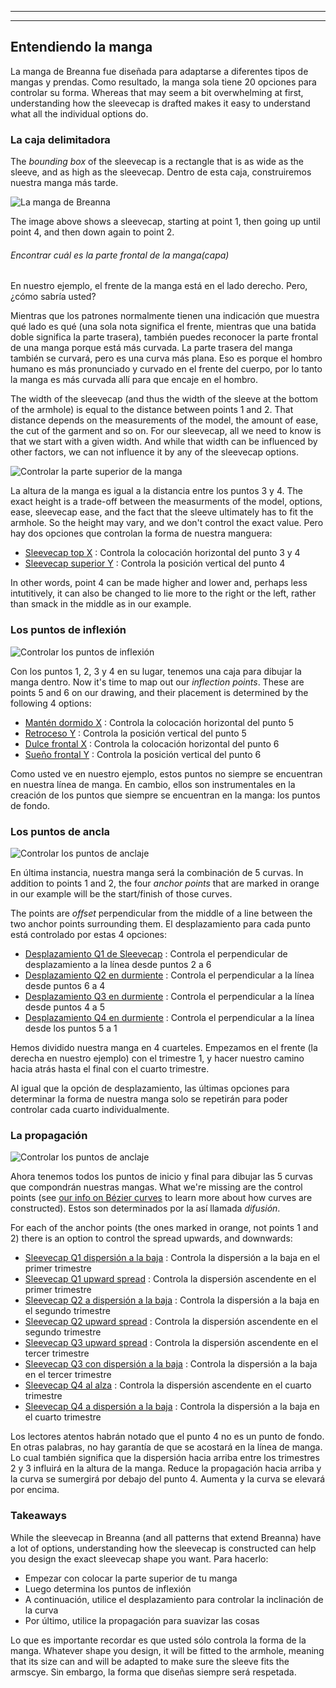 ***

***

<PatternOptions pattern='breanna' />

## Entendiendo la manga

La manga de Breanna fue diseñada para adaptarse a diferentes tipos de mangas y prendas. Como resultado, la manga sola tiene 20 opciones para controlar su forma. Whereas that may seem a bit overwhelming at first, understanding how the sleevecap is drafted makes it easy to understand what all the individual options do.

### La caja delimitadora

The *bounding box* of the sleevecap is a rectangle that is as wide as the sleeve, and as high as the sleevecap. Dentro de esta caja, construiremos nuestra manga más tarde.

![La manga de Breanna](sleevecap.svg)

The image above shows a sleevecap, starting at point 1, then going up until point 4, and then down again to point 2.

<Note>

###### Encontrar cuál es la parte frontal de la manga(capa)

En nuestro ejemplo, el frente de la manga está en el lado derecho. Pero, ¿cómo sabría usted?

Mientras que los patrones normalmente tienen una indicación que muestra qué lado es qué (una sola nota
significa el frente, mientras que una batida doble significa la parte trasera), también puedes
reconocer la parte frontal de una manga porque está más curvada. La parte trasera del manga
también se curvará, pero es una curva más plana. Eso es porque el hombro humano
es más pronunciado y curvado en el frente del cuerpo, por lo tanto la manga es más curvada
allí para que encaje en el hombro.

</Note>

The width of the sleevecap (and thus the width of the sleeve at the bottom of the armhole) is equal to the distance between points 1 and 2. That distance depends on the measurements of the model, the amount of ease, the cut of the garment and so on. For our sleevecap, all we need to know is that we start with a given width. And while that width can be influenced by other factors, we can not influence it by any of the sleevecap options.

![Controlar la parte superior de la manga](sleevecaptop.svg)

La altura de la manga es igual a la distancia entre los puntos 3 y 4. The exact height is a trade-off between the measurments of the model, options, ease, sleevecap ease, and the fact that the sleeve ultimately has to fit the armhole. So the height may vary, and we don't control the exact value. Pero hay dos opciones que controlan la forma de nuestra manguera:

-   [Sleevecap top X](/docs/patterns/breanna/options/sleevecaptopfactorx/) : Controla la colocación horizontal del punto 3 y 4
-   [Sleevecap superior Y](/docs/patterns/breanna/options/sleevecaptopfactory/) : Controla la posición vertical del punto 4

In other words, point 4 can be made higher and lower and, perhaps less intutitively, it can also be changed to lie more to the right or the left, rather than smack in the middle as in our example.

### Los puntos de inflexión

![Controlar los puntos de inflexión](sleevecapinflection.svg)

Con los puntos 1, 2, 3 y 4 en su lugar, tenemos una caja para dibujar la manga dentro. Now it's time to map out our *inflection points*. These are points 5 and 6 on our drawing, and their placement is determined by the following 4 options:

-   [Mantén dormido X](/docs/patterns/breanna/options/sleevecapbackfactorx) : Controla la colocación horizontal del punto 5
-   [Retroceso Y](/docs/patterns/breanna/options/sleevecapbackfactory) : Controla la posición vertical del punto 5
-   [Dulce frontal X](/docs/patterns/breanna/options/sleevecapbackfactorx) : Controla la colocación horizontal del punto 6
-   [Sueño frontal Y](/docs/patterns/breanna/options/sleevecapbackfactory) : Controla la posición vertical del punto 6

<Note>

Como usted ve en nuestro ejemplo, estos puntos no siempre se encuentran en nuestra línea de manga. En cambio, ellos
son instrumentales en la creación de los puntos que siempre se encuentran en la manga: los puntos de fondo.

</Note>

### Los puntos de ancla

![Controlar los puntos de anclaje](sleevecapanchor.svg)

En última instancia, nuestra manga será la combinación de 5 curvas. In addition to points 1 and 2, the four *anchor points* that are marked in orange in our example will be the start/finish of those curves.

The points are *offset* perpendicular from the middle of a line between the two anchor points surrounding them. El desplazamiento para cada punto está controlado por estas 4 opciones:

-   [Desplazamiento Q1 de Sleevecap](/docs/patterns/breanna/options/sleevecapq1offset) : Controla el perpendicular de desplazamiento a la línea desde puntos 2 a 6
-   [Desplazamiento Q2 en durmiente](/docs/patterns/breanna/options/sleevecapq2offset) : Controla el perpendicular a la línea desde puntos 6 a 4
-   [Desplazamiento Q3 en durmiente](/docs/patterns/breanna/options/sleevecapq3offset) : Controla el perpendicular a la línea desde puntos 4 a 5
-   [Desplazamiento Q4 en durmiente](/docs/patterns/breanna/options/sleevecapq3offset) : Controla el perpendicular a la línea desde los puntos 5 a 1

<Note>

Hemos dividido nuestra manga en 4 cuarteles. Empezamos en el frente (la derecha en nuestro ejemplo)
con el trimestre 1, y hacer nuestro camino hacia atrás hasta el final con el cuarto trimestre.

Al igual que la opción de desplazamiento, las últimas opciones para determinar la forma de nuestra manga solo se repetirán para poder
controlar cada cuarto individualmente.

</Note>

### La propagación

![Controlar los puntos de anclaje](sleevecapspread.svg)

Ahora tenemos todos los puntos de inicio y final para dibujar las 5 curvas que compondrán nuestras mangas. What we're missing are the control points (see [our info on Bézier curves](https://freesewing.dev/concepts/beziercurves) to learn more about how curves are constructed). Estos son determinados por la así llamada *difusión*.

For each of the anchor points (the ones marked in orange, not points 1 and 2) there is an option to control the spread upwards, and downwards:

-   [Sleevecap Q1 dispersión a la baja](/docs/patterns/breanna/options/sleevecapq1spread1) : Controla la dispersión a la baja en el primer trimestre
-   [Sleevecap Q1 upward spread](/docs/patterns/breanna/options/sleevecapq1spread2) : Controla la dispersión ascendente en el primer trimestre
-   [Sleevecap Q2 a dispersión a la baja](/docs/patterns/breanna/options/sleevecapq2spread1) : Controla la dispersión a la baja en el segundo trimestre
-   [Sleevecap Q2 upward spread](/docs/patterns/breanna/options/sleevecapq2spread2) : Controla la dispersión ascendente en el segundo trimestre
-   [Sleevecap Q3 upward spread](/docs/patterns/breanna/options/sleevecapq3spread1) : Controla la dispersión ascendente en el tercer trimestre
-   [Sleevecap Q3 con dispersión a la baja](/docs/patterns/breanna/options/sleevecapq3spread2) : Controla la dispersión a la baja en el tercer trimestre
-   [Sleevecap Q4 al alza](/docs/patterns/breanna/options/sleevecapq4spread1) : Controla la dispersión ascendente en el cuarto trimestre
-   [Sleevecap Q4 a dispersión a la baja](/docs/patterns/breanna/options/sleevecapq4spread2) : Controla la dispersión a la baja en el cuarto trimestre

<Note>

Los lectores atentos habrán notado que el punto 4 no es un punto de fondo. En otras palabras, no hay garantía
de que se acostará en la línea de manga. Lo cual también significa que la dispersión hacia arriba entre los trimestres 2 y 3 influirá
en la altura de la manga. Reduce la propagación hacia arriba y la curva se sumergirá por debajo del punto 4. Aumenta y
la curva se elevará por encima.

</Note>

### Takeaways

While the sleevecap in Breanna (and all patterns that extend Breanna) have a lot of options, understanding how the sleevecap is constructed can help you design the exact sleevecap shape you want. Para hacerlo:

-   Empezar con colocar la parte superior de tu manga
-   Luego determina los puntos de inflexión
-   A continuación, utilice el desplazamiento para controlar la inclinación de la curva
-   Por último, utilice la propagación para suavizar las cosas

Lo que es importante recordar es que usted sólo controla la forma de la manga. Whatever shape you design, it will be fitted to the armhole, meaning that its size can and will be adapted to make sure the sleeve fits the armscye. Sin embargo, la forma que diseñas siempre será respetada.
